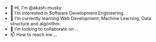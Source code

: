 - 👋 Hi, I’m @akash-musky
- 👀 I’m interested in Software Development Engineering.
- 🌱 I’m currently learning Web Development, Machine Learning, Data structure and algorithm.
- 💞️ I’m looking to collaborate on ...
- 📫 How to reach me ...

<!---
akash-musky/akash-musky is a ✨ special ✨ repository because its `README.md` (this file) appears on your GitHub profile.
You can click the Preview link to take a look at your changes.
--->
